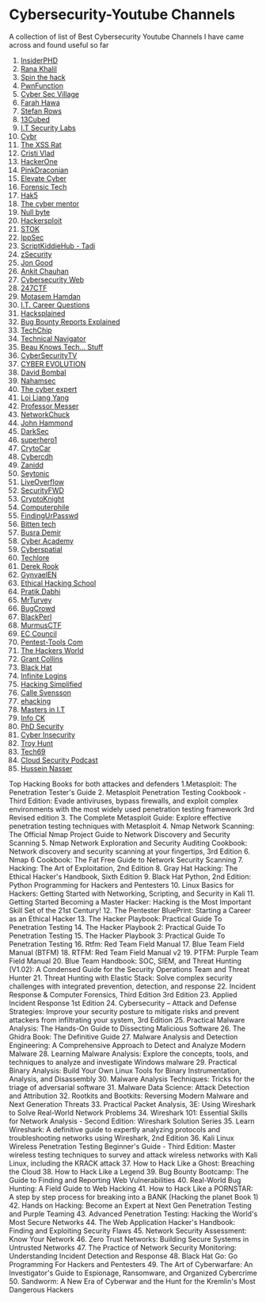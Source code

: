 # Cybersecurity-Youtube Channels
A collection of list of Best Cybersecurity Youtube Channels I have came across and found useful so far
1. [InsiderPHD](https://www.youtube.com/c/InsiderPhD)
2. [Rana Khalil](https://www.youtube.com/c/RanaKhalil101)
3. [Spin the hack](https://www.youtube.com/c/SpinTheHack)
4. [PwnFunction](https://www.youtube.com/c/PwnFunction)
5. [Cyber Sec Village](https://www.youtube.com/c/CyberSecVillage)
6. [Farah Hawa](https://www.youtube.com/channel/UCq9IyPMXiwD8yBFHkxmN8zg)
7. [Stefan Rows](https://www.youtube.com/c/StefanRows)
8. [13Cubed](https://www.youtube.com/user/davisrichardg)
9. [I.T Security Labs](https://www.youtube.com/c/ITSecurityLabs)
10. [Cybr](https://www.youtube.com/c/Cybrcom)
11. [The XSS Rat](https://www.youtube.com/c/TheXSSrat) 
12. [Cristi Vlad](https://www.youtube.com/c/CristiVladZ)
13. [HackerOne](https://www.youtube.com/c/HackerOneTV) 
14. [PinkDraconian](https://www.youtube.com/c/PinkDraconian)
15. [Elevate Cyber](https://www.youtube.com/channel/UCcHAyzVBPtV6i_rhqBPoA6w)
16. [Forensic Tech](https://www.youtube.com/c/ForensicTech)
17. [Hak5](https://www.youtube.com/c/hak5)
18. [The cyber mentor](https://www.youtube.com/c/TheCyberMentor)
19. [Null byte](https://www.youtube.com/c/NullByteWHT)
20. [Hackersploit](https://www.youtube.com/c/HackerSploit)
21. [STOK](https://www.youtube.com/c/STOKfredrik)
22. [IppSec](https://www.youtube.com/c/ippsec)
23. [ScriptKiddieHub - Tadi](https://www.youtube.com/c/ScriptKiddieHub)
24. [zSecurity](https://www.youtube.com/c/zSecurity)
25. [Jon Good](https://www.youtube.com/c/JonGoodCyber)
26. [Ankit Chauhan](https://www.youtube.com/channel/UCnSYKuocC7_EyBVTvhLT6vg) 
27. [Cybersecurity Web](https://www.youtube.com/c/CybersecurityWeb)
28. [247CTF](https://youtube.com/channel/UCtGLeKomT06x3xZ2SZp2l9Q)
29. [Motasem Hamdan](https://www.youtube.com/c/MotasemHamdaninfosec)
30. [I.T. Career Questions](https://www.youtube.com/c/ITCareerQuestions)
31. [Hacksplained](https://www.youtube.com/channel/UCyv6ItVqQPnlFFi2zLxlzXA) 
32. [Bug Bounty Reports Explained](https://www.youtube.com/c/BugBountyReportsExplained)
33. [TechChip](https://www.youtube.com/c/TechChipNet)
34. [Technical Navigator](https://www.youtube.com/c/TechnicalNavigator)
35. [Beau Knows Tech... Stuff](https://www.youtube.com/c/BeauKnowsTechStuff)
36. [CyberSecurityTV](https://www.youtube.com/c/CyberSecurityTV)
37. [CYBER EVOLUTION](https://www.youtube.com/c/indianblackhats)
38. [David Bombal](https://www.youtube.com/c/DavidBombal)
39. [Nahamsec](https://www.youtube.com/c/Nahamsec)
40. [The cyber expert](https://www.youtube.com/results?search_query=The+cyber+expert)
41. [Loi Liang Yang](https://www.youtube.com/c/LoiLiangYang)
42. [Professor Messer](https://www.youtube.com/c/professormesser)
43. [NetworkChuck](https://www.youtube.com/c/NetworkChuck)
44. [John Hammond](https://www.youtube.com/c/JohnHammond010)
45. [DarkSec](https://www.youtube.com/c/DarkSec)
46. [superhero1](https://www.youtube.com/channel/UCm2SwKmx3Ya1HG5RmHR7SCA)
47. [CrytoCar](https://www.youtube.com/c/CryptoCat23)
48. [Cybercdh](https://www.youtube.com/channel/UCND1KVdVt8A580SjdaS4cZg)
49. [Zanidd](https://www.youtube.com/c/devnull1337)
50. [Seytonic](https://www.youtube.com/c/Seytonic)
51. [LiveOverflow](https://www.youtube.com/c/LiveOverflow)
52. [SecurityFWD](https://www.youtube.com/c/SecurityFWD)
53. [CryptoKnight](https://www.youtube.com/c/TheHeraneVlogs5)
54. [Computerphile](https://www.youtube.com/user/Computerphile)
55. [FindingUrPasswd](https://www.youtube.com/c/FindingUrPasswd)
56. [Bitten tech](https://www.youtube.com/c/BittenTech)
57. [Busra Demir](https://www.youtube.com/channel/UCksdNO8hAiOQoWZhEXhyyZA)
58. [Cyber Academy](https://www.youtube.com/c/CyberAcademyHindi)
59. [Cyberspatial](https://www.youtube.com/c/Cyberspatial)
60. [Techlore](https://youtube.com/c/Techlore)
61. [Derek Rook](https://www.youtube.com/channel/UCMACXuWd2w6_IEGog744UaA)
62. [GynvaelEN](https://www.youtube.com/c/GynvaelEN)
63. [Ethical Hacking School](https://www.youtube.com/c/SheshTheCyberSecurity)
64. [Pratik Dabhi](https://www.youtube.com/c/impratikdabhi)
65. [MrTurvey](https://www.youtube.com/c/MrTurvey)
66. [BugCrowd](https://www.youtube.com/c/Bugcrowd)
67. [BlackPerl](https://www.youtube.com/c/BlackPerl)
68. [MurmusCTF](https://www.youtube.com/c/MurmusCTF)
69. [EC Council](https://www.youtube.com/user/eccouncilusa)
70. [Pentest-Tools Com](https://www.youtube.com/c/PentestToolscom)
71. [The Hackers World](https://www.youtube.com/c/TheHackersWorld)
72. [Grant Collins](https://www.youtube.com/channel/UCTLUi3oc1-a7dS-2-YgEKmA)
73. [Black Hat](https://www.youtube.com/c/BlackHatOfficialYT)
74. [Infinite Logins](https://www.youtube.com/c/InfiniteLogins)
75. [Hacking Simplified](https://www.youtube.com/c/HackingSimplifiedAS)
76. [Calle Svensson](https://www.youtube.com/c/ZetaTwo)
77. [ehacking](https://www.youtube.com/c/EhackingNet)
78. [Masters in I.T](https://www.youtube.com/c/MastersinIT)
79. [Info CK](https://www.youtube.com/c/InfoCk)
80. [PhD Security](https://www.youtube.com/channel/UCAndnmvdiphDqLLDrGnBuhA)
81. [Cyber Insecurity](https://www.youtube.com/c/CyberInsecurity)
82. [Troy Hunt](https://www.youtube.com/c/troyhuntdotcom)
83. [Tech69](https://www.youtube.com/c/Tech69YT)
84. [Cloud Security Podcast](https://www.youtube.com/c/CloudSecurityPodcast)
85. [Hussein Nasser](https://www.youtube.com/c/HusseinNasser-software-engineering)

Top Hacking Books for both attackes and defenders 
1.Metasploit: The Penetration Tester's Guide
2. Metasploit Penetration Testing Cookbook - Third Edition: Evade antiviruses, bypass firewalls, and exploit complex environments with the most widely used penetration testing framework 3rd Revised edition 
3. The Complete Metasploit Guide: Explore effective penetration testing techniques with Metasploit 
4. Nmap Network Scanning: The Official Nmap Project Guide to Network Discovery and Security Scanning
5. Nmap Network Exploration and Security Auditing Cookbook: Network discovery and security scanning at your fingertips, 3rd Edition
6. Nmap 6 Cookbook: The Fat Free Guide to Network Security Scanning
7. Hacking: The Art of Exploitation, 2nd Edition
8. Gray Hat Hacking: The Ethical Hacker's Handbook, Sixth Edition
9. Black Hat Python, 2nd Edition: Python Programming for Hackers and Pentesters
10. Linux Basics for Hackers: Getting Started with Networking, Scripting, and Security in Kali
11. Getting Started Becoming a Master Hacker: Hacking is the Most Important Skill Set of the 21st Century! 
12. The Pentester BluePrint: Starting a Career as an Ethical Hacker
13. The Hacker Playbook: Practical Guide To Penetration Testing
14. The Hacker Playbook 2: Practical Guide To Penetration Testing
15. The Hacker Playbook 3: Practical Guide To Penetration Testing
16. Rtfm: Red Team Field Manual
17. Blue Team Field Manual (BTFM) 
18. RTFM: Red Team Field Manual v2
19. PTFM: Purple Team Field Manual
20. Blue Team Handbook: SOC, SIEM, and Threat Hunting (V1.02): A Condensed Guide for the Security Operations Team and Threat Hunter 
21. Threat Hunting with Elastic Stack: Solve complex security challenges with integrated prevention, detection, and response 
22. Incident Response & Computer Forensics, Third Edition 3rd Edition 
23. Applied Incident Response 1st Edition
24. Cybersecurity – Attack and Defense Strategies: Improve your security posture to mitigate risks and prevent attackers from infiltrating your system, 3rd Edition
25. Practical Malware Analysis: The Hands-On Guide to Dissecting Malicious Software
26. The Ghidra Book: The Definitive Guide
27. Malware Analysis and Detection Engineering: A Comprehensive Approach to Detect and Analyze Modern Malware
28. Learning Malware Analysis: Explore the concepts, tools, and techniques to analyze and investigate Windows malware
29. Practical Binary Analysis: Build Your Own Linux Tools for Binary Instrumentation, Analysis, and Disassembly
30. Malware Analysis Techniques: Tricks for the triage of adversarial software
31. Malware Data Science: Attack Detection and Attribution
32. Rootkits and Bootkits: Reversing Modern Malware and Next Generation Threats
33. Practical Packet Analysis, 3E: Using Wireshark to Solve Real-World Network Problems
34. Wireshark 101: Essential Skills for Network Analysis - Second Edition: Wireshark Solution Series
35. Learn Wireshark: A definitive guide to expertly analyzing protocols and troubleshooting networks using Wireshark, 2nd Edition
36. Kali Linux Wireless Penetration Testing Beginner's Guide - Third Edition: Master wireless testing techniques to survey and attack wireless networks with Kali Linux, including the KRACK attack
37. How to Hack Like a Ghost: Breaching the Cloud
38. How to Hack Like a Legend 
39. Bug Bounty Bootcamp: The Guide to Finding and Reporting Web Vulnerabilities
40. Real-World Bug Hunting: A Field Guide to Web Hacking
41. How to Hack Like a PORNSTAR: A step by step process for breaking into a BANK (Hacking the planet Book 1)
42. Hands on Hacking: Become an Expert at Next Gen Penetration Testing and Purple Teaming
43. Advanced Penetration Testing: Hacking the World's Most Secure Networks
44. The Web Application Hacker's Handbook: Finding and Exploiting Security Flaws
45. Network Security Assessment: Know Your Network
46. Zero Trust Networks: Building Secure Systems in Untrusted Networks
47. The Practice of Network Security Monitoring: Understanding Incident Detection and Response
48. Black Hat Go: Go Programming For Hackers and Pentesters
49. The Art of Cyberwarfare: An Investigator's Guide to Espionage, Ransomware, and Organized Cybercrime
50. Sandworm: A New Era of Cyberwar and the Hunt for the Kremlin's Most Dangerous Hackers

